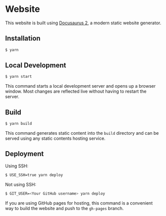 <!--
SPDX-FileCopyrightText: 2023-2025 Steffen Vogel <post@steffenvogel.de>
SPDX-License-Identifier: Apache-2.0
-->

# Website

This website is built using [Docusaurus 2](https://docusaurus.io/), a modern static website generator.

## Installation

```bash
$ yarn
```

## Local Development

```bash
$ yarn start
```

This command starts a local development server and opens up a browser window. Most changes are reflected live without having to restart the server.

## Build

```bash
$ yarn build
```

This command generates static content into the `build` directory and can be served using any static contents hosting service.

## Deployment

Using SSH:

```bash
$ USE_SSH=true yarn deploy
```

Not using SSH:

```bash
$ GIT_USER=<Your GitHub username> yarn deploy
```

If you are using GitHub pages for hosting, this command is a convenient way to build the website and push to the `gh-pages` branch.
